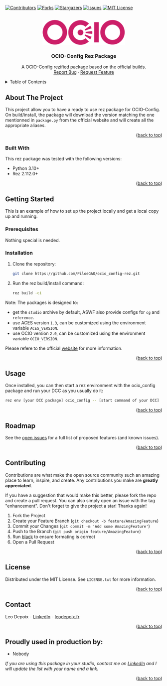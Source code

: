 <!-- Template: https://github.com/othneildrew/Best-README-Template/blob/master/README.md -->

<a name="readme-top"></a>


<!-- PROJECT SHIELDS -->
<!--
*** I'm using markdown "reference style" links for readability.
*** Reference links are enclosed in brackets [ ] instead of parentheses ( ).
*** See the bottom of this document for the declaration of the reference variables
*** for contributors-url, forks-url, etc. This is an optional, concise syntax you may use.
*** https://www.markdownguide.org/basic-syntax/#reference-style-links
-->
[![Contributors][contributors-shield]][contributors-url]
[![Forks][forks-shield]][forks-url]
[![Stargazers][stars-shield]][stars-url]
[![Issues][issues-shield]][issues-url]
[![MIT License][license-shield]][license-url]


<!-- PROJECT LOGO -->
<br />
<div align="center">
  <a href="https://github.com/piloegao/ocio-config-rez">
    <img src="images/ocio_logo.png" alt="Logo" width="264" height="80">
  </a>

  <h3 align="center">OCIO-Config Rez Package</h3>

  <p align="center">
    A OCIO-Config rezified package based on the official builds.
    <br />
    <a href="https://github.com/PiloeGAO/ocio_config-rez/issues">Report Bug</a>
    ·
    <a href="https://github.com/PiloeGAO/ocio_config-rez/issues">Request Feature</a>
  </p>
</div>



<!-- TABLE OF CONTENTS -->
<details>
  <summary>Table of Contents</summary>
  <ol>
    <li>
      <a href="#about-the-project">About The Project</a>
      <ul>
        <li><a href="#built-with">Built With</a></li>
      </ul>
    </li>
    <li>
      <a href="#getting-started">Getting Started</a>
      <ul>
        <li><a href="#prerequisites">Prerequisites</a></li>
        <li><a href="#installation">Installation</a></li>
      </ul>
    </li>
    <li><a href="#usage">Usage</a></li>
    <li><a href="#roadmap">Roadmap</a></li>
    <li><a href="#contributing">Contributing</a></li>
    <li><a href="#license">License</a></li>
    <li><a href="#contact">Contact</a></li>
    <li><a href="#acknowledgments">Acknowledgments</a></li>
  </ol>
</details>



<!-- ABOUT THE PROJECT -->
## About The Project

This project allow you to have a ready to use rez package for OCIO-Config. On build/install, the package will download the version matching the one mentionned in `package.py` from the official website and will create all the appropriate aliases.

<p align="right">(<a href="#readme-top">back to top</a>)</p>



### Built With

This rez package was tested with the following versions:

* Python 3.10+
* Rez 2.112.0+

<p align="right">(<a href="#readme-top">back to top</a>)</p>



<!-- GETTING STARTED -->
## Getting Started

This is an example of how to set up the project locally and get a local copy up and running.

### Prerequisites

Nothing special is needed.

### Installation


1. Clone the repository:
   ```sh
   git clone https://github.com/PiloeGAO/ocio_config-rez.git
   ```
2. Run the rez build/install command:
   ```sh
   rez build -ci
   ```

Note:
The packages is designed to:
  - get the `studio` archive by default, ASWF also provide configs for `cg` and `reference`.
  - use ACES version `1.3`, can be customized using the environment variable `ACES_VERSION`.
  - use OCIO version `2.0`, can be customized using the environment variable `OCIO_VERSION`.

Please refere to the official [website][ocio-url] for more information.

<p align="right">(<a href="#readme-top">back to top</a>)</p>



<!-- USAGE EXAMPLES -->
## Usage

Once installed, you can then start a rez environment with the ocio_config package and run your DCC as you usually do it:
```sh
rez env [your DCC package] ocio_config -- [start command of your DCC]
```

<p align="right">(<a href="#readme-top">back to top</a>)</p>



<!-- ROADMAP -->
## Roadmap

See the [open issues](https://github.com/PiloeGAO/ocio_config-rez/issues) for a full list of proposed features (and known issues).

<p align="right">(<a href="#readme-top">back to top</a>)</p>



<!-- CONTRIBUTING -->
## Contributing

Contributions are what make the open source community such an amazing place to learn, inspire, and create. Any contributions you make are **greatly appreciated**.

If you have a suggestion that would make this better, please fork the repo and create a pull request. You can also simply open an issue with the tag "enhancement".
Don't forget to give the project a star! Thanks again!

1. Fork the Project
2. Create your Feature Branch (`git checkout -b feature/AmazingFeature`)
3. Commit your Changes (`git commit -m 'Add some AmazingFeature'`)
4. Push to the Branch (`git push origin feature/AmazingFeature`)
5. Run [black](https://github.com/psf/black) to ensure formating is correct
5. Open a Pull Request

<p align="right">(<a href="#readme-top">back to top</a>)</p>



<!-- LICENSE -->
## License

Distributed under the MIT License. See `LICENSE.txt` for more information.

<p align="right">(<a href="#readme-top">back to top</a>)</p>



<!-- CONTACT -->
## Contact

Leo Depoix - [LinkedIn][linkedin-url] - [leodepoix.fr](www.leodepoix.fr)

<p align="right">(<a href="#readme-top">back to top</a>)</p>



<!-- ACKNOWLEDGMENTS -->
## Proudly used in production by:

* Nobody

_If you are using this package in your studio, contact me on [LinkedIn][linkedin-url] and I will update the list with your name and a link._


<p align="right">(<a href="#readme-top">back to top</a>)</p>


<!-- MARKDOWN LINKS & IMAGES -->
<!-- https://www.markdownguide.org/basic-syntax/#reference-style-links -->
[contributors-shield]: https://img.shields.io/github/contributors/piloegao/ocio_config-rez.svg?style=for-the-badge
[contributors-url]: https://github.com/PiloeGAO/ocio_config-rez/graphs/contributors
[forks-shield]: https://img.shields.io/github/forks/piloegao/ocio_config-rez.svg?style=for-the-badge
[forks-url]: https://github.com/PiloeGAO/ocio_config-rez/network/members
[stars-shield]: https://img.shields.io/github/stars/piloegao/ocio_config-rez.svg?style=for-the-badge
[stars-url]: https://github.com/PiloeGAO/ocio_config-rez/stargazers
[issues-shield]: https://img.shields.io/github/issues/piloegao/ocio_config-rez.svg?style=for-the-badge
[issues-url]: https://github.com/PiloeGAO/ocio_config-rez/issues
[license-shield]: https://img.shields.io/github/license/piloegao/ocio_config-rez.svg?style=for-the-badge
[license-url]: https://github.com/PiloeGAO/ocio_config-rez/blob/master/LICENSE.txt
[ocio-url]: https://github.com/AcademySoftwareFoundation/OpenColorIO-Config-ACES
[linkedin-url]: https://linkedin.com/in/piloegao
